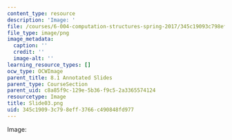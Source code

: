 ```yaml
---
content_type: resource
description: 'Image: '
file: /courses/6-004-computation-structures-spring-2017/345c19093c798eff3766c490848fd977_Slide03.png
file_type: image/png
image_metadata:
  caption: ''
  credit: ''
  image-alt: ''
learning_resource_types: []
ocw_type: OCWImage
parent_title: 8.1 Annotated Slides
parent_type: CourseSection
parent_uid: c8a85f9c-129e-5b36-f9c5-2a3365574124
resourcetype: Image
title: Slide03.png
uid: 345c1909-3c79-8eff-3766-c490848fd977
---
```

Image: 

